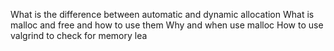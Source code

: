 What is the difference between automatic and dynamic allocation
What is malloc and free and how to use them
Why and when use malloc
How to use valgrind to check for memory lea